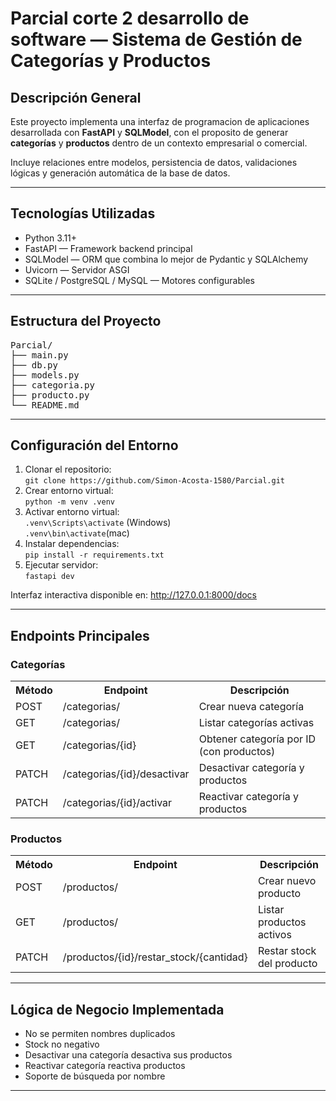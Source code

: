 
<h1> Parcial corte 2 desarrollo de software — Sistema de Gestión de Categorías y Productos</h1>

<h2>Descripción General</h2>
<p>Este proyecto implementa una interfaz de programacion de aplicaciones desarrollada con <strong>FastAPI</strong> y <strong>SQLModel</strong>, con el proposito de generar <strong>categorías</strong> y <strong>productos</strong> dentro de un contexto empresarial o comercial.</p>
<p>Incluye relaciones entre modelos, persistencia de datos, validaciones lógicas y generación automática de la base de datos.</p>

<hr>

<h2>Tecnologías Utilizadas</h2>
<ul>
<li>Python 3.11+</li>
<li>FastAPI — Framework backend principal</li>
<li>SQLModel — ORM que combina lo mejor de Pydantic y SQLAlchemy</li>
<li>Uvicorn — Servidor ASGI</li>
<li>SQLite / PostgreSQL / MySQL — Motores configurables</li>
</ul>

<hr>

<h2>Estructura del Proyecto</h2>
<pre>
Parcial/
├── main.py
├── db.py
├── models.py
├── categoria.py
├── producto.py
└── README.md
</pre>

<hr>

<h2>Configuración del Entorno</h2>
<ol>
<li>Clonar el repositorio:<br><code>git clone https://github.com/Simon-Acosta-1580/Parcial.git</code></li>
<li>Crear entorno virtual:<br><code>python -m venv .venv</code></li>
<li>Activar entorno virtual:<br><code>.venv\Scripts\activate</code> (Windows) <br><code>.venv\bin\activate</code>(mac)</li>
<li>Instalar dependencias:<br><code>pip install -r requirements.txt</code></li>
<li>Ejecutar servidor:<br><code>fastapi dev</code></li>
</ol>

<p>Interfaz interactiva disponible en: <a href="http://127.0.0.1:8000/docs">http://127.0.0.1:8000/docs</a></p>

<hr>

<h2>Endpoints Principales</h2>

<h3>Categorías</h3>
<table>
<tr><th>Método</th><th>Endpoint</th><th>Descripción</th></tr>
<tr><td>POST</td><td>/categorias/</td><td>Crear nueva categoría</td></tr>
<tr><td>GET</td><td>/categorias/</td><td>Listar categorías activas</td></tr>
<tr><td>GET</td><td>/categorias/{id}</td><td>Obtener categoría por ID (con productos)</td></tr>
<tr><td>PATCH</td><td>/categorias/{id}/desactivar</td><td>Desactivar categoría y productos</td></tr>
<tr><td>PATCH</td><td>/categorias/{id}/activar</td><td>Reactivar categoría y productos</td></tr>
</table>

<h3>Productos</h3>
<table>
<tr><th>Método</th><th>Endpoint</th><th>Descripción</th></tr>
<tr><td>POST</td><td>/productos/</td><td>Crear nuevo producto</td></tr>
<tr><td>GET</td><td>/productos/</td><td>Listar productos activos</td></tr>
<tr><td>PATCH</td><td>/productos/{id}/restar_stock/{cantidad}</td><td>Restar stock del producto</td></tr>
</table>

<hr>

<h2>Lógica de Negocio Implementada</h2>
<ul>
<li>No se permiten nombres duplicados</li>
<li>Stock no negativo</li>
<li>Desactivar una categoría desactiva sus productos</li>
<li>Reactivar categoría reactiva productos</li>
<li>Soporte de búsqueda por nombre</li>
</ul>

<hr>
